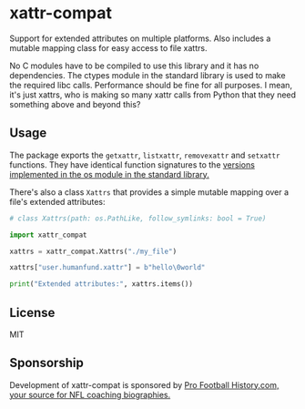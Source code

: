 # xattr-compat

Support for extended attributes on multiple platforms. Also includes a mutable mapping class for easy access to file xattrs.

No C modules have to be compiled to use this library and it has no dependencies. The ctypes module in the standard library is used to make the required libc calls. Performance should be fine for all purposes. I mean, it's just xattrs, who is making so many xattr calls from Python that they need something above and beyond this?

## Usage

The package exports the `getxattr`, `listxattr`, `removexattr` and `setxattr` functions. They have identical function signatures to the [versions implemented in the os module in the standard library.](https://docs.python.org/3/library/os.html#linux-extended-attributes)

There's also a class `Xattrs` that provides a simple mutable mapping over a file's extended attributes:

```python
# class Xattrs(path: os.PathLike, follow_symlinks: bool = True)

import xattr_compat

xattrs = xattr_compat.Xattrs("./my_file")

xattrs["user.humanfund.xattr"] = b"hello\0world"

print("Extended attributes:", xattrs.items())
```

## License

MIT

## Sponsorship

Development of xattr-compat is sponsored by [Pro Football History.com, your source for NFL coaching biographies.](https://pro-football-history.com)